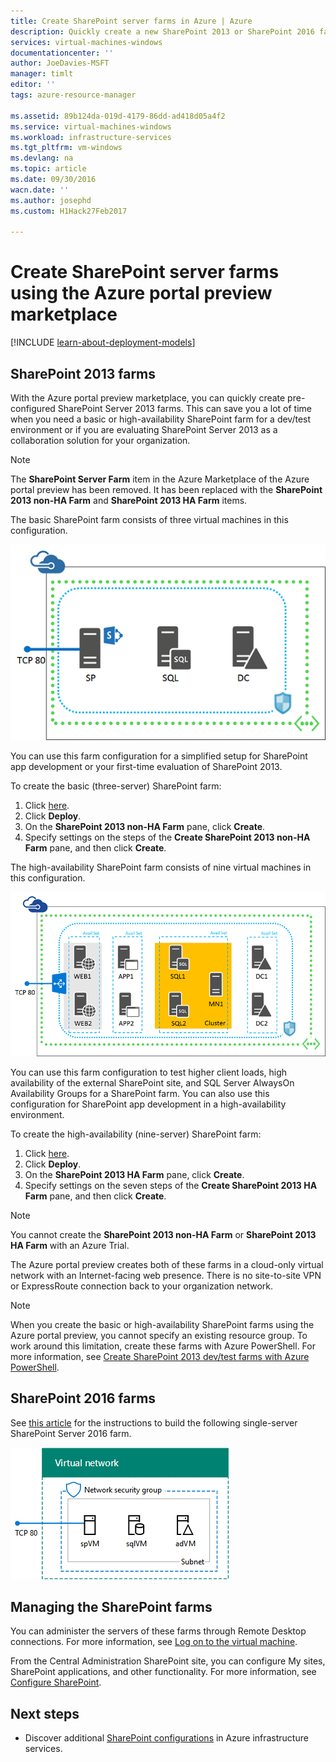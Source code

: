 ```yaml
---
title: Create SharePoint server farms in Azure | Azure
description: Quickly create a new SharePoint 2013 or SharePoint 2016 farm in Azure using the Azure portal preview marketplace.
services: virtual-machines-windows
documentationcenter: ''
author: JoeDavies-MSFT
manager: timlt
editor: ''
tags: azure-resource-manager

ms.assetid: 89b124da-019d-4179-86dd-ad418d05a4f2
ms.service: virtual-machines-windows
ms.workload: infrastructure-services
ms.tgt_pltfrm: vm-windows
ms.devlang: na
ms.topic: article
ms.date: 09/30/2016
wacn.date: ''
ms.author: josephd
ms.custom: H1Hack27Feb2017

---
```

# Create SharePoint server farms using the Azure portal preview marketplace

[!INCLUDE [learn-about-deployment-models](../../../includes/learn-about-deployment-models-rm-include.md)]

## SharePoint 2013 farms
With the Azure portal preview marketplace, you can quickly create pre-configured SharePoint Server 2013 farms. This can save you a lot of time when you need a basic or high-availability SharePoint farm for a dev/test environment or if you are evaluating SharePoint Server 2013 as a collaboration solution for your organization.

> [!NOTE]
> The **SharePoint Server Farm** item in the Azure Marketplace of the Azure portal preview has been removed. It has been replaced with the **SharePoint 2013 non-HA Farm** and **SharePoint 2013 HA Farm** items.
>
>

The basic SharePoint farm consists of three virtual machines in this configuration.

![sharepointfarm](./media/sharepoint-farm/Non-HAFarm.png)

You can use this farm configuration for a simplified setup for SharePoint app development or your first-time evaluation of SharePoint 2013.

To create the basic (three-server) SharePoint farm:

1. Click [here](https://azure.microsoft.com/marketplace/partners/sharepoint2013/sharepoint2013farmsharepoint2013-nonha/).
2. Click **Deploy**.
3. On the **SharePoint 2013 non-HA Farm** pane, click **Create**.
4. Specify settings on the steps of the **Create SharePoint 2013 non-HA Farm** pane, and then click **Create**.

The high-availability SharePoint farm consists of nine virtual machines in this configuration.

![sharepointfarm](./media/sharepoint-farm/HAFarm.png)

You can use this farm configuration to test higher client loads, high availability of the external SharePoint site, and SQL Server AlwaysOn Availability Groups for a SharePoint farm. You can also use this configuration for SharePoint app development in a high-availability environment.

To create the high-availability (nine-server) SharePoint farm:

1. Click [here](https://azure.microsoft.com/marketplace/partners/sharepoint2013/sharepoint2013farmsharepoint2013-ha/).
2. Click **Deploy**.
3. On the **SharePoint 2013 HA Farm** pane, click **Create**.
4. Specify settings on the seven steps of the **Create SharePoint 2013 HA Farm** pane, and then click **Create**.

> [!NOTE]
> You cannot create the **SharePoint 2013 non-HA Farm** or **SharePoint 2013 HA Farm** with an Azure Trial.
>
>

The Azure portal preview creates both of these farms in a cloud-only virtual network with an Internet-facing web presence. There is no site-to-site VPN or ExpressRoute connection back to your organization network.

> [!NOTE]
> When you create the basic or high-availability SharePoint farms using the Azure portal preview, you cannot specify an existing resource group. To work around this limitation, create these farms with Azure PowerShell. For more information, see [Create SharePoint 2013 dev/test farms with Azure PowerShell](https://technet.microsoft.com/library/mt743093.aspx#powershell).
>
>

## SharePoint 2016 farms
See [this article](https://technet.microsoft.com/library/mt723354.aspx) for the instructions to build the following single-server SharePoint Server 2016 farm.

![sharepointfarm](./media/sharepoint-farm/SP2016Farm.png)

## Managing the SharePoint farms
You can administer the servers of these farms through Remote Desktop connections. For more information, see [Log on to the virtual machine](quick-create-portal.md#connect-to-virtual-machine).

From the Central Administration SharePoint site, you can configure My sites, SharePoint applications, and other functionality. For more information, see [Configure SharePoint](http://technet.microsoft.com/library/ee836142.aspx).

## Next steps
* Discover additional [SharePoint configurations](https://technet.microsoft.com/library/dn635309.aspx) in Azure infrastructure services.
